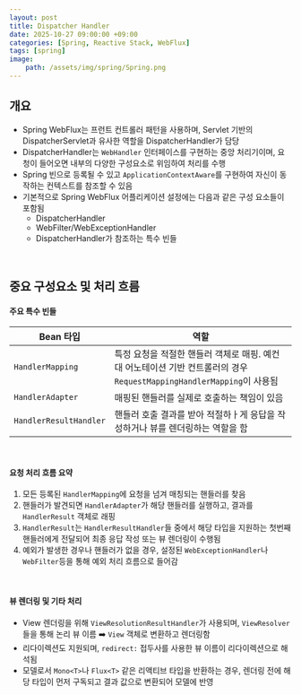 ```yaml
---
layout: post
title: Dispatcher Handler
date: 2025-10-27 09:00:00 +09:00
categories: [Spring, Reactive Stack, WebFlux]
tags: [spring]
image:
    path: /assets/img/spring/Spring.png
---
```


## 개요 

- Spring WebFlux는 프런트 컨트롤러 패턴을 사용하며, Servlet 기반의 DispatcherServlet과 유사한 역할을 DispatcherHandler가 담당
- DispatcherHandler는 `WebHandler` 인터페이스를 구현하는 중앙 처리기이며, 요청이 들어오면 내부의 다양한 구성요소로 위임하여 처리를 수행
- Spring 빈으로 등록될 수 있고 `ApplicationContextAware`를 구현하여 자신이 동작하는 컨텍스트를 참조할 수 있음
- 기본적으로 Spring WebFlux 어플리케이션 설정에는 다음과 같은 구성 요소들이 포함됨
  - DispatcherHandler
  - WebFilter/WebExceptionHandler
  - DispatcherHandler가 참조하는 특수 빈들

<br>

## 중요 구성요소 및 처리 흐름

#### 주요 특수 빈들

| Bean 타입 | 역할 |
|-|-|
| `HandlerMapping` | 특정 요청을 적절한 핸들러 객체로 매핑. 예컨대 어노테이션 기반 컨트롤러의 경우 `RequestMappingHandlerMapping`이 사용됨 |
| `HandlerAdapter` | 매핑된 핸들러를 실제로 호출하는 책임이 있음 | DispatcherHandler가 핸들러의 종류를 알 필요 없이 호출 가능하게 함 |\
| `HandlerResultHandler` | 핸들러 호출 결과를 받아 적절하ㅏ게 응답을 작성하거나 뷰를 렌더링하는 역할을 함 |

<br>

#### 요청 처리 흐름 요약

1. 모든 등록된 `HandlerMapping`에 요청을 넘겨 매칭되는 핸들러를 찾음
2. 핸들러가 발견되면 `HandlerAdapter`가 해당 핸들러를 실행하고, 결과를 `HandlerResult` 객체로 래핑
3. `HandlerResult`는 `HandlerResultHandler`들 중에서 해당 타입을 지원하는 첫번째 핸들러에게 전달되어 최종 응답 작성 또는 뷰 렌더링이 수행됨
4. 예외가 발생한 경우나 핸들러가 없을 경우, 설정된 `WebExceptionHandler`나 `WebFilter`등을 통해 예외 처리 흐름으로 들어감

<br>

#### 뷰 렌더링 및 기타 처리

- View 렌더링을 위해 `ViewResolutionResultHandler`가 사용되며, `ViewResolver`들을 통해 논리 뷰 이름 ➡️ `View` 객체로 변환하고 렌더링함
- 리다이렉션도 지원되며, `redirect:` 접두사를 사용한 뷰 이름이 리다이렉션으로 해석됨
- 모델로서 `Mono<T>`나 `Flux<T>` 같은 리액티브 타입을 반환하는 경우, 렌더링 전에 해당 타입이 먼저 구독되고 결과 값으로 변환되어 모델에 반영